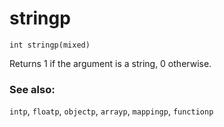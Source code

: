 # stringp

`int stringp(mixed)`

Returns 1 if the argument is a string, 0 otherwise.

### See also:

`intp`, `floatp`, `objectp`, `arrayp`, `mappingp`, `functionp`
